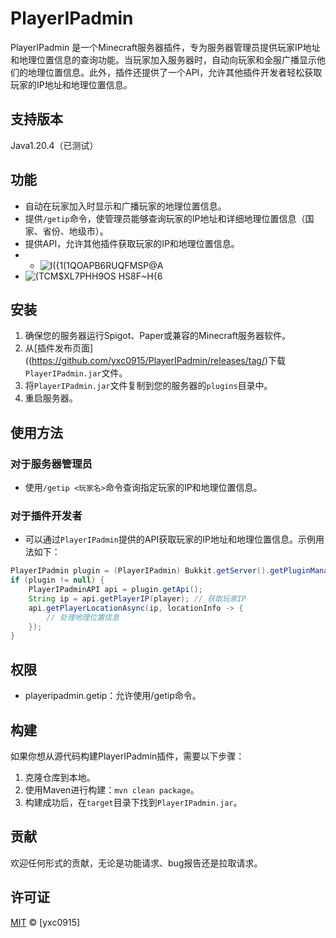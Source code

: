 # PlayerIPadmin

PlayerIPadmin 是一个Minecraft服务器插件，专为服务器管理员提供玩家IP地址和地理位置信息的查询功能。当玩家加入服务器时，自动向玩家和全服广播显示他们的地理位置信息。此外，插件还提供了一个API，允许其他插件开发者轻松获取玩家的IP地址和地理位置信息。

## 支持版本
Java1.20.4（已测试）


## 功能

- 自动在玩家加入时显示和广播玩家的地理位置信息。
- 提供`/getip`命令，使管理员能够查询玩家的IP地址和详细地理位置信息（国家、省份、地级市）。
- 提供API，允许其他插件获取玩家的IP和地理位置信息。
- - ![I({1(1QOAP$B6RUQFMSP$@A](https://github.com/yxc0915/PlayerIPadmin/assets/62410385/e3b13c37-56de-4c64-9bb6-ab6da85ff468)
- ![(TCM$XL7PHH9OS HS8F~H{6](https://github.com/yxc0915/PlayerIPadmin/assets/62410385/44ac5433-bb13-4703-8623-f364aed0ad49)


## 安装

1. 确保您的服务器运行Spigot、Paper或兼容的Minecraft服务器软件。
2. 从[插件发布页面]((https://github.com/yxc0915/PlayerIPadmin/releases/tag/)下载`PlayerIPadmin.jar`文件。
3. 将`PlayerIPadmin.jar`文件复制到您的服务器的`plugins`目录中。
4. 重启服务器。

## 使用方法

### 对于服务器管理员

- 使用`/getip <玩家名>`命令查询指定玩家的IP和地理位置信息。

### 对于插件开发者

- 可以通过`PlayerIPadmin`提供的API获取玩家的IP地址和地理位置信息。示例用法如下：

```java
PlayerIPadmin plugin = (PlayerIPadmin) Bukkit.getServer().getPluginManager().getPlugin("PlayerIPadmin");
if (plugin != null) {
    PlayerIPadminAPI api = plugin.getApi();
    String ip = api.getPlayerIP(player); // 获取玩家IP
    api.getPlayerLocationAsync(ip, locationInfo -> {
        // 处理地理位置信息
    });
}
```
## 权限
- playeripadmin.getip：允许使用/getip命令。

## 构建

如果你想从源代码构建PlayerIPadmin插件，需要以下步骤：

1. 克隆仓库到本地。
2. 使用Maven进行构建：`mvn clean package`。
3. 构建成功后，在`target`目录下找到`PlayerIPadmin.jar`。

## 贡献

欢迎任何形式的贡献，无论是功能请求、bug报告还是拉取请求。

## 许可证

[MIT](LICENSE) © [yxc0915]

